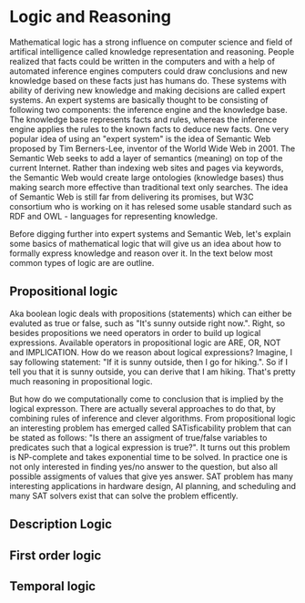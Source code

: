 # Logic and Reasoning

Mathematical logic has a strong influence on computer science and field of artifical intelligence called knowledge representation and reasoning. People realized that facts could be written in the computers and with a help of automated inference engines computers could draw conclusions and new knowledge based on these facts just has humans do. These systems with ability of deriving new knowledge and making decisions are called expert systems. An expert systems are basically thought to be consisting of following two components: the inference engine and the knowledge base. The knowledge base represents facts and rules, whereas the inference engine applies the rules to the known facts to deduce new facts. One very popular idea of using an "expert system" is the idea of Semantic Web proposed by Tim Berners-Lee, inventor of the World Wide Web in 2001. The Semantic Web seeks to add a layer of semantics (meaning) on top of the current Internet. Rather than indexing web sites and pages via keywords, the Semantic Web would create large ontologies (knowledge bases) thus making search more effective than traditional text only searches. The idea of Semantic Web is still far from delivering its promises, but W3C consortium who is working on it has relesed some usable standard such as RDF and OWL - languages for representing knowledge. 

Before digging further into expert systems and Semantic Web, let's explain some basics of mathematical logic that will give us an idea about how to formally express knowledge and reason over it. In the text below most common types of logic are are outline.

## Propositional logic
Aka boolean logic deals with propositions (statements) which can either be evaluted as true or false, such as "It's sunny outside right now.". Right, so besides propositions we need operators in order to build up logical expressions. Available operators in propositional logic are ARE, OR, NOT and IMPLICATION. How do we reason about logical expressions? Imagine, I say following statement: "If it is sunny outside, then I go for hiking.". So if I tell you that it is sunny outside, you can derive that I am hiking. That's pretty much reasoning in propositional logic. 

But how do we computationally come to conclusion that is implied by the logical expresson. There are actually several approaches to do that, by combining rules of inference and clever algorithms. From propositional logic an interesting problem has emerged called SATisficability problem that can be stated as follows: "Is there an assigment of true/false variables to predicates such that a logical expression is true?". It turns out this problem is NP-complete and takes exponential time to be solved. In practice one is not only interested in finding yes/no answer to the question, but also all possible assigments of values that give yes answer. SAT problem has many interesting applications in hardware design, AI planning, and scheduling and many SAT solvers exist that can solve the problem efficently.

## Description Logic

## First order logic

## Temporal logic

